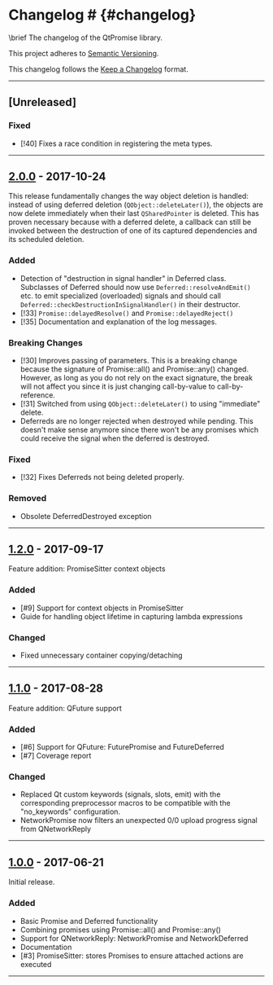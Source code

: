 # Changelog # {#changelog}

\brief The changelog of the QtPromise library.

This project adheres to [Semantic Versioning](http://semver.org/).

This changelog follows the [Keep a Changelog](http://keepachangelog.com) format.


---


## [Unreleased] ##

### Fixed ###
- [!40] Fixes a race condition in registering the meta types.


---


## [2.0.0] - 2017-10-24 ##
This release fundamentally changes the way object deletion is handled:
instead of using deferred deletion (`QObject::deleteLater()`), the objects are now
delete immediately when their last `QSharedPointer` is deleted.
This has proven necessary because with a deferred delete, a callback can still be invoked between
the destruction of one of its captured dependencies and its scheduled deletion.

### Added ###
- Detection of "destruction in signal handler" in Deferred class.
Subclasses of Deferred should now use `Deferred::resolveAndEmit()` etc. to emit specialized
(overloaded) signals and should call `Deferred::checkDestructionInSignalHandler()` in their destructor.
- [!33] `Promise::delayedResolve()` and `Promise::delayedReject()`
- [!35] Documentation and explanation of the log messages.

### Breaking Changes ###
- [!30] Improves passing of parameters.
This is a breaking change because the signature of Promise::all() and Promise::any() changed.
However, as long as you do not rely on the exact signature, the break will not affect you since it
is just changing call-by-value to call-by-reference.
- [!31] Switched from using `QObject::deleteLater()` to using "immediate" delete.
- Deferreds are no longer rejected when destroyed while pending. This doesn't make sense anymore since
there won't be any promises which could receive the signal when the deferred is destroyed.

### Fixed ###
- [!32] Fixes Deferreds not being deleted properly.

### Removed ###
- Obsolete DeferredDestroyed exception


---


## [1.2.0] - 2017-09-17 ##
Feature addition: PromiseSitter context objects

### Added ###
- [#9] Support for context objects in PromiseSitter
- Guide for handling object lifetime in capturing lambda expressions

### Changed ###
- Fixed unnecessary container copying/detaching


---


## [1.1.0] - 2017-08-28 ##
Feature addition: QFuture support

### Added ###
- [#6] Support for QFuture: FuturePromise and FutureDeferred
- [#7] Coverage report

### Changed ###
- Replaced Qt custom keywords (signals, slots, emit) with the corresponding preprocessor macros
  to be compatible with the "no_keywords" configuration.
- NetworkPromise now filters an unexpected 0/0 upload progress signal from QNetworkReply


---


## [1.0.0] - 2017-06-21 ##
Initial release.

### Added ###
- Basic Promise and Deferred functionality
- Combining promises using Promise::all() and Promise::any()
- Support for QNetworkReply: NetworkPromise and NetworkDeferred
- Documentation
- [#3] PromiseSitter: stores Promises to ensure attached actions are executed


---


[1.0.0]: https://gitlab.com/julrich/QtPromise/tags/1.0.0
[1.1.0]: https://gitlab.com/julrich/QtPromise/tags/1.1.0
[1.2.0]: https://gitlab.com/julrich/QtPromise/tags/1.2.0
[2.0.0]: https://gitlab.com/julrich/QtPromise/tags/2.0.0